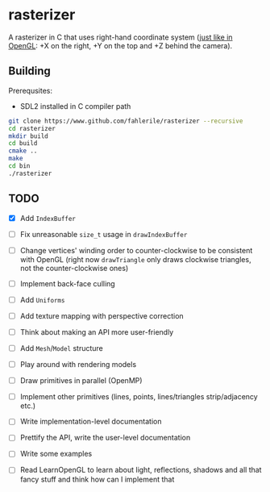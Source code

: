 # rasterizer

A rasterizer in C that uses right-hand coordinate system ([just like in OpenGL](https://learnopengl.com/Getting-started/Coordinate-Systems): +X on the right, +Y on the top and +Z behind the camera).

## Building

Prerequsites:
- SDL2 installed in C compiler path

```bash
git clone https://www.github.com/fahlerile/rasterizer --recursive
cd rasterizer
mkdir build
cd build
cmake ..
make
cd bin
./rasterizer
```

## TODO
- [x] Add `IndexBuffer`
- [ ] Fix unreasonable `size_t` usage in `drawIndexBuffer`
- [ ] Change vertices' winding order to counter-clockwise to be consistent with OpenGL (right now `drawTriangle` only draws clockwise triangles, not the counter-clockwise ones)
- [ ] Implement back-face culling
- [ ] Add `Uniforms`
- [ ] Add texture mapping with perspective correction
- [ ] Think about making an API more user-friendly
- [ ] Add `Mesh`/`Model` structure
- [ ] Play around with rendering models
- [ ] Draw primitives in parallel (OpenMP)
- [ ] Implement other primitives (lines, points, lines/triangles strip/adjacency etc.)
- [ ] Write implementation-level documentation
- [ ] Prettify the API, write the user-level documentation
- [ ] Write some examples

- [ ] Read LearnOpenGL to learn about light, reflections, shadows and all that fancy stuff and think how can I implement that

